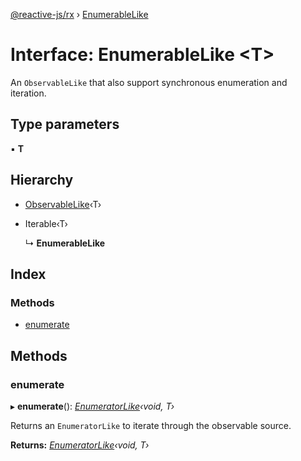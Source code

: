[@reactive-js/rx](../README.md) › [EnumerableLike](enumerablelike.md)

# Interface: EnumerableLike <**T**>

An `ObservableLike` that also support synchronous enumeration and iteration.

## Type parameters

▪ **T**

## Hierarchy

* [ObservableLike](observablelike.md)‹T›

* Iterable‹T›

  ↳ **EnumerableLike**

## Index

### Methods

* [enumerate](enumerablelike.md#enumerate)

## Methods

###  enumerate

▸ **enumerate**(): *[EnumeratorLike](enumeratorlike.md)‹void, T›*

Returns an `EnumeratorLike` to iterate through the observable source.

**Returns:** *[EnumeratorLike](enumeratorlike.md)‹void, T›*

